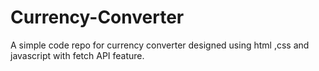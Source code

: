 # Currency-Converter
A simple code repo for currency  converter designed using html ,css and javascript with fetch API feature.
